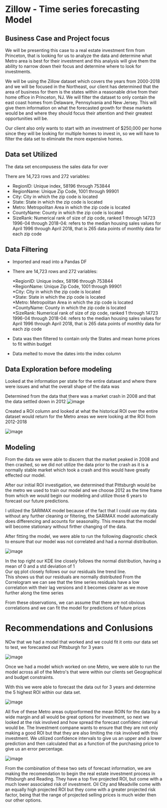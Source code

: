 # Zillow - Time series forecasting Model

## Business Case and Project focus
We will be presenting this case to a real estate investment firm from Princeton, that is looking for us to analyze the data and determine what Metro area is best for their investment and this analysis will give them the ability to narrow down their focus and determine where to look for investments.

We will be using the Zillow dataset which covers the years from 2000-2018 and we will be focused in the Northeast, our client has determined that the area of business for them is the states within a reasonable drive from their home office in Princeton, NJ.  We will filter the dataset to only contain the east coast homes from Delaware, Pennsylvania and New Jersey.  This will give them information on what the forecasted growth for these markets would be and where they should focus their attention and their greatest opportunities will be.

Our client also only wants to start with an investment of $250,000 per home since they will be looking for multiple homes to invest in, so we will have to filter the data set to eliminate the more expensive homes.

## Data set Utilized
The data set encompusess the sales data for over 

There are 14,723 rows and 272 variables:

* RegionID: Unique index, 58196 through 753844
* RegionName: Unique Zip Code, 1001 through 99901
* City: City in which the zip code is located
* State: State in which the zip code is located
* Metro: Metropolitan Area in which the zip code is located
* CountyName: County in which the zip code is located
* SizeRank: Numerical rank of size of zip code, ranked 1 through 14723 1996-04 through 2018-04: refers to the median housing sales values for April 1996 through April 2018, that is 265 data points of monthly data for each zip code


## Data Filtering

* Imported and read into a Pandas DF
* There are 14,723 rows and 272 variables:

    *RegionID: Unique index, 58196 through 753844<br>
    *RegionName: Unique Zip Code, 1001 through 99901<br>
    *City: City in which the zip code is located<br>
    *State: State in which the zip code is located<br>
    *Metro: Metropolitan Area in which the zip code is located<br>
    *CountyName: County in which the zip code is located<br>
    *SizeRank: Numerical rank of size of zip code, ranked 1 through 14723 1996-04 through 2018-04: refers to the median housing sales values for April 1996       through April 2018, that is 265 data points of monthly data for each zip code<br>
* Data was then filtered to contain only the States and mean home prices to fit within budget 
* Data melted to move the dates into the index column


## Data Exploration before modeling


Looked at the information per state for the entire dataset and where there were issues and what the overall shape of the data was<br>

Determined from the data that there was a market crash in 2008 and that the data settled down in 2012
![image](https://user-images.githubusercontent.com/98813858/188322068-07e6722c-3512-4c79-a3a5-bb35dbca9e11.png)

Created a ROI column and looked at what the historical ROI over the entire dataset would return for the Metro areas we were looking at the ROI from 2012-2018

![image](https://user-images.githubusercontent.com/98813858/188322241-6db913ff-1a0b-4784-b707-76400428ef57.png)

## Modeling

From the data we were able to discern that the market peaked in 2008 and then crashed, so we did not utilize the data prior to the crash as it is a normally stable market which took a crash and this would have greatly effected our model.

After our initial ROI investigation, we determined that Pittsburgh would be the metro we used to train our model and we choose 2012 as the time frame from which we would begin our modeling and utilize those 6 years to forecast our future predictions.

I utilized the SARIMAX model because of the fact that I could use my data without any further cleaning or filtering, the SARIMAX model automatically does differencing and acounts for seasonality.  This means that the model will become stationary without firther changing of the data.

After fitting the model, we were able to run the following diagnostic check to ensure that our model was not correlated and had a normal distribution.

![image](https://user-images.githubusercontent.com/98813858/188423669-f869ce65-e6e2-49b2-9aa3-df60120979d5.png)

In the top right our KDE line closely follows the normal distribution, having a mean of 0 and a std   deviation of 1<br>
Our qq plot closely follows our our residuals line trend line.  <br>This shows us that our residuals are normally distributed
From the Correlogram we can see that the time series residuals have a low correlation with their lag versions and it becomes clearer as we move further along the time series


From these observations, we can assume that there are not obvious correlations and we can fit the model for predictions of future prices

# Recommendations and Conlusions

NOw that we had a model that worked and we could fit it onto our data set to test, we forecasted out Pittsburgh for 3 years

![image](https://user-images.githubusercontent.com/98813858/188433126-5a8c47d3-8c69-4aed-90c3-a8e55271dcbf.png)


Once we had a model which worked on one Metro, we were able to run the model across all of the Metro's that were within our clients set Geographical and budget constraints.

With this we were able to forecast the data out for 3 years and determine the 5 highest ROI within our data set.

![image](https://user-images.githubusercontent.com/98813858/188433888-6e497242-c009-40e1-a6a3-1e3e8318487d.png)

All five of these Metro areas outporformed the mean ROIN for the data by a wide margin and all would be great options for investment, so next we looked at the risk involved and how spread the forecast confidenc interval would be.  The Investment compane wants to ensure that they are not only making a good ROI but that they are also limiting the risk involved with this investment.  We utilized confidence intervals to give us an upper and a lower prediction and then calculated that as a function of the purchasing price to give us an error percentage.

![image](https://user-images.githubusercontent.com/98813858/188434311-516ca758-7658-4664-97e8-1ebd77011845.png)


From the combination of these two sets of forecast information, we are making the recomendation to begin the real estate investment process in Pittsburgh and Reading.  They have a top five projected ROI, but come with a much lower associated risk of investment.  Oil City and Meadville come with an equally high projected ROI but they come with a greater projected risk factor, being that the range of projected selling prices is much wider then our other options.























